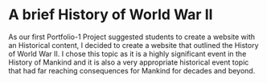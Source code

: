<h1> A brief History of World War II</h1>
<p>As our first Portfolio-1 Project suggested students to create a website with an Historical content, I decided to create a website that outlined the History of World War II. I chose this topic as it is a highly significant event in the History of Mankind and it is also a very appropriate historical event topic that had far reaching consequences for Mankind for decades and beyond.</p>